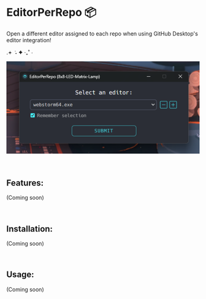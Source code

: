 # EditorPerRepo 📦

Open a different editor assigned to each repo when using GitHub Desktop's editor integration!

.𖥔 ݁ ˖ ✦ ‧₊˚ ⋅

[//]: # (![EditorPerRepo logo]&#40;assets/icons/epr/epr.png&#41;)

![screenshot1.png](assets/screenshots/screenshot1.png)

<br>

## Features:
(Coming soon)

<br>

## Installation:
(Coming soon)

<br>

## Usage:
(Coming soon)
